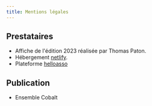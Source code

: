 ```yaml
---
title: Mentions légales
---
```

## Prestataires

* Affiche de l'édition 2023 réalisée par Thomas Paton.
* Hébergement [netlify](https://www.netlify.com).
* Plateforme [helloasso](https://www.helloasso.com/)

## Publication

* Ensemble Cobalt
